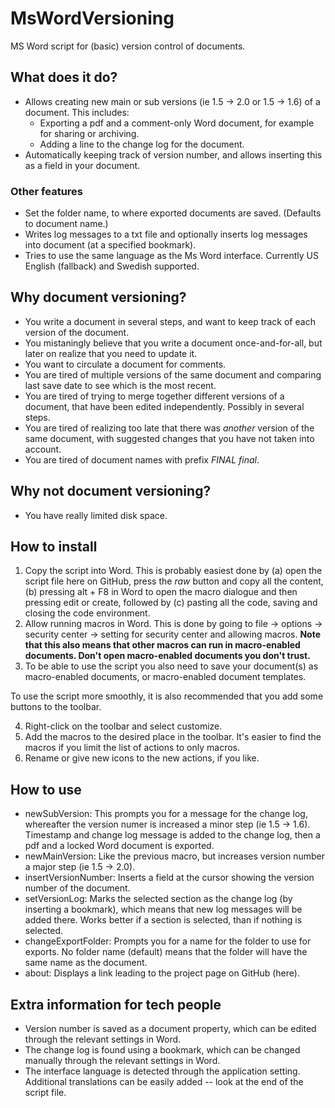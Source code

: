 # MsWordVersioning
MS Word script for (basic) version control of documents.

## What does it do?

* Allows creating new main or sub versions (ie 1.5 -> 2.0 or 1.5 -> 1.6) of a document. This includes:
  * Exporting a pdf and a comment-only Word document, for example for sharing or archiving.
  * Adding a line to the change log for the document.
* Automatically keeping track of version number, and allows inserting this as a field in your document.

### Other features

* Set the folder name, to where exported documents are saved. (Defaults to document name.)
* Writes log messages to a txt file and optionally inserts log messages into document (at a specified bookmark).
* Tries to use the same language as the Ms Word interface. Currently US English (fallback) and Swedish supported.

## Why document versioning?

* You write a document in several steps, and want to keep track of each version of the document.
* You mistaningly believe that you write a document once-and-for-all, but later on realize that you need to update it.
* You want to circulate a document for comments.
* You are tired of multiple versions of the same document and comparing last save date to see which is the most recent.
* You are tired of trying to merge together different versions of a document, that have been edited independently. Possibly in several steps.
* You are tired of realizing too late that there was *another* version of the same document, with suggested changes that you have not taken into account.
* You are tired of document names with prefix *FINAL final*.

## Why not document versioning?

* You have really limited disk space.

## How to install

1. Copy the script into Word. This is probably easiest done by (a) open the script file here on GitHub, press the *raw* button and copy all the content, (b) pressing alt + F8 in Word to open the macro dialogue and then pressing edit or create, followed by (c) pasting all the code, saving and closing the code environment.
2. Allow running macros in Word. This is done by going to file -> options -> security center -> setting for security center and allowing macros. **Note that this also means that other macros can run in macro-enabled documents. Don't open macro-enabled documents you don't trust.**
3. To be able to use the script you also need to save your document(s) as macro-enabled documents, or macro-enabled document templates.

To use the script more smoothly, it is also recommended that you add some buttons to the toolbar.

4. Right-click on the toolbar and select customize.
5. Add the macros to the desired place in the toolbar. It's easier to find the macros if you limit the list of actions to only macros.
6. Rename or give new icons to the new actions, if you like.

## How to use

* newSubVersion: This prompts you for a message for the change log, whereafter the version numer is increased a minor step (ie 1.5 -> 1.6). Timestamp and change log message is added to the change log, then a pdf and a locked Word document is exported.
* newMainVersion: Like the previous macro, but increases version number a major step (ie 1.5 -> 2.0).
* insertVersionNumber: Inserts a field at the cursor showing the version number of the document.
* setVersionLog: Marks the selected section as the change log (by inserting a bookmark), which means that new log messages will be added there. Works better if a section is selected, than if nothing is selected.
* changeExportFolder: Prompts you for a name for the folder to use for exports. No folder name (default) means that the folder will have the same name as the document.
* about: Displays a link leading to the project page on GitHub (here).

## Extra information for tech people

* Version number is saved as a document property, which can be edited through the relevant settings in Word.
* The change log is found using a bookmark, which can be changed manually through the relevant settings in Word.
* The interface language is detected through the application setting. Additional translations can be easily added -- look at the end of the script file.
